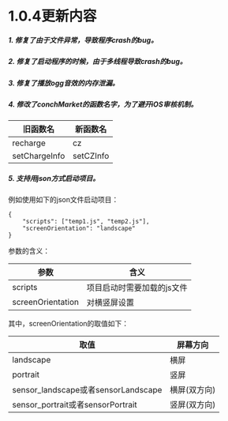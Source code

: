 # 1.0.4更新内容

##### 1. 修复了由于文件异常，导致程序crash的bug。
##### 2. 修复了启动程序的时候，由于多线程导致crash的bug。
##### 3. 修复了播放ogg音效的内存泄漏。
##### 4. 修改了conchMarket的函数名字，为了避开iOS审核机制。

|旧函数名 | 新函数名 |
|---|---|    
| recharge | cz |
| setChargeInfo| setCZInfo |

##### 5. 支持用json方式启动项目。

例如使用如下的json文件启动项目：


```
{
    "scripts": ["temp1.js", "temp2.js"],
    "screenOrientation": "landscape"
}
```

参数的含义：

|参数|含义|
|--|--|
|scripts|项目启动时需要加载的js文件|
|screenOrientation|对横竖屏设置|

其中，screenOrientation的取值如下：

|取值|屏幕方向|
|--|--|
|landscape|横屏|
|portrait|竖屏|
|sensor_landscape或者sensorLandscape|横屏(双方向)|
|sensor_portrait或者sensorPortrait|竖屏(双方向)|